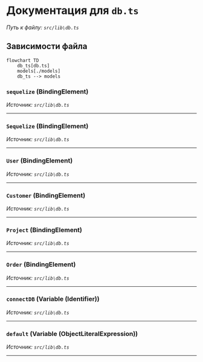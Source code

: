 # Документация для `db.ts`

*Путь к файлу: `src/lib\db.ts`*

## Зависимости файла

```mermaid
flowchart TD
    db_ts[db.ts]
    models[./models]
    db_ts --> models
```

### `sequelize` (BindingElement)

*Источник: `src/lib\db.ts`*

---
### `Sequelize` (BindingElement)

*Источник: `src/lib\db.ts`*

---
### `User` (BindingElement)

*Источник: `src/lib\db.ts`*

---
### `Customer` (BindingElement)

*Источник: `src/lib\db.ts`*

---
### `Project` (BindingElement)

*Источник: `src/lib\db.ts`*

---
### `Order` (BindingElement)

*Источник: `src/lib\db.ts`*

---
### `connectDB` (Variable (Identifier))

*Источник: `src/lib\db.ts`*

---
### `default` (Variable (ObjectLiteralExpression))

*Источник: `src/lib\db.ts`*

---
